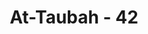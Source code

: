 ---
title: "At-Taubah - 42"
no: 42
arabic_no: ٤٢
ayah: لَوْ كَانَ عَرَضًا قَرِيْبًا وَّسَفَرًا قَاصِدًا لَّاتَّبَعُوْكَ وَلٰكِنْۢ بَعُدَتْ عَلَيْهِمُ الشُّقَّةُۗ وَسَيَحْلِفُوْنَ بِاللّٰهِ لَوِ اسْتَطَعْنَا لَخَرَجْنَا مَعَكُمْۚ يُهْلِكُوْنَ اَنْفُسَهُمْۚ وَاللّٰهُ يَعْلَمُ اِنَّهُمْ لَكٰذِبُوْنَ ࣖ 
translation: "Sekiranya (yang kamu serukan kepada mereka) ada keuntungan yang mudah diperoleh dan perjalanan yang tidak seberapa jauh, niscaya mereka mengikutimu, tetapi tempat yang dituju itu terasa sangat jauh bagi mereka. Mereka akan bersumpah dengan (nama) Allah, “Jikalau kami sanggup niscaya kami berangkat bersamamu.” Mereka membinasakan diri sendiri dan Allah mengetahui bahwa mereka benar-benar orang-orang yang berdusta."
tafsir: "Ayat ini menjelaskan latar belakang tidak ikutnya orang-orang munafik ke medan perang sekalipun sudah diumumkan perintah wajib perang. Di antara alasan dari keengganan mereka, karena pergi berperang akan menempuh jarak yang jauh, pada musim panas, dalam keadaan serba kekurangan, dan belum tentu menang serta memperoleh rampasan perang (ganimah). Mereka bersikap pesimis, karena yang dihadapi adalah tentara Romawi yang terlatih, kuat, dan banyak jumlahnya.\n\nJika mereka diperintahkan ke tempat yang dekat yang tidak mengharus-kan mereka bersusah payah dalam perjalanan, pasti mendapatkan kemenang-an, dan memperoleh keuntungan dengan mudah, tentunya mereka mau dan tidak akan enggan berperang. Untuk menyembunyikan kemunafikannya, mereka tidak segan bersumpah dengan nama Allah bahwa jika mereka sanggup dan ada kemampuan, tentunya mereka ikut berangkat bersama. Sumpah ini mereka ucapkan sebagai alasan ketika kaum Muslimin sudah kembali dari perang Tabuk dengan selamat dan berada sudah di tengah-tengah mereka, sebagaimana firman Allah:\n\nMereka (orang-orang munafik yang tidak ikut berperang) akan mengemukakan alasannya kepadamu ketika kamu telah kembali kepada mereka. (at-Taubah/9: 94)\n\nMereka menduga bahwa sumpah palsu yang mereka ucapkan itu menguntungkan mereka dan dapat menutupi kemunafikannya, padahal sebenarnya tindakan itu hanya mencelakakan mereka. Di samping itu, sumpah palsu termasuk salah satu dosa besar, sebagaimana sabda Rasulullah saw:\n\nDosa besar itu ialah, menyekutukan Allah, durhaka kepada kedua ibu bapak, membunuh diri seseorang, dan bersumpah palsu. (Riwayat al-Bukhari dari 'Abdullah bin 'Amr bin al-'Ash)\n\nAllah swt mengetahui kebohongan dan kepalsuan sumpah mereka dan Allah akan membalas semuanya itu."
---